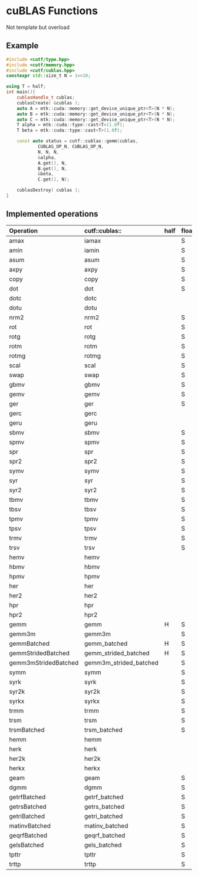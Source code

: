 # cuBLAS Functions
Not template but overload

## Example
```cpp
#include <cutf/type.hpp>
#include <cutf/memory.hpp>
#include <cutf/cublas.hpp>
constexpr std::size_t N = 1<<10;

using T = half;
int main(){
	cublasHandle_t cublas;
	cublasCreate( &cublas );
	auto A = mtk::cuda::memory::get_device_unique_ptr<T>(N * N);
	auto B = mtk::cuda::memory::get_device_unique_ptr<T>(N * N);
	auto C = mtk::cuda::memory::get_device_unique_ptr<T>(N * N);
	T alpha = mtk::cuda::type::cast<T>(1.0f);
	T beta = mtk::cuda::type::cast<T>(1.0f);

	const auto status = cutf::cublas::gemm(cublas,
			CUBLAS_OP_N, CUBLAS_OP_N,
			N, N, N,
			&alpha,
			A.get(), N,
			B.get(), N,
			&beta,
			C.get(), N);

	cublasDestroy( cublas );
}


```

## Implemented operations
| Operation | cutf::cublas:: | half | float | double | cuComplex | cuDoubleComplex |
|:----------|:---------------|:-----|:------|:-------|:----------|:----------------|
|amax|iamax||S|D|C|Z|
|amin|iamin||S|D|C|Z|
|asum|asum||S|D|C|Z|
|axpy|axpy||S|D|C|Z|
|copy|copy||S|D|C|Z|
|dot|dot||S|D|||
|dotc|dotc||||C|Z|
|dotu|dotu||||C|Z|
|nrm2|nrm2||S|D|Sc|Dz|
|rot|rot||S|D|C/Cs|Z/Zd|
|rotg|rotg||S|D|C|Z|
|rotm|rotm||S|D|||
|rotmg|rotmg||S|D|||
|scal|scal||S|D|C/Cs|Z/Zd|
|swap|swap||S|D|C|Z|
|gbmv|gbmv||S|D|C|Z|
|gemv|gemv||S|D|C|Z|
|ger|ger||S|D|||
|gerc|gerc||||C|Z|
|geru|geru||||C|Z|
|sbmv|sbmv||S|D|||
|spmv|spmv||S|D|||
|spr|spr||S|D|||
|spr2|spr2||S|D|||
|symv|symv||S|D|C|Z|
|syr|syr||S|D|C|Z|
|syr2|syr2||S|D|C|Z|
|tbmv|tbmv||S|D|C|Z|
|tbsv|tbsv||S|D|C|Z|
|tpmv|tpmv||S|D|C|Z|
|tpsv|tpsv||S|D|C|Z|
|trmv|trmv||S|D|C|Z|
|trsv|trsv||S|D|C|Z|
|hemv|hemv||||C|Z|
|hbmv|hbmv||||C|Z|
|hpmv|hpmv||||C|Z|
|her|her||||C|Z|
|her2|her2||||C|Z|
|hpr|hpr||||C|Z|
|hpr2|hpr2||||C|Z|
|gemm|gemm|H|S|D|C|Z|
|gemm3m|gemm3m||S|D|C|Z|
|gemmBatched|gemm_batched|H|S|D|C|Z|
|gemmStridedBatched|gemm_strided_batched|H|S|D|C|Z|
|gemm3mStridedBatched|gemm3m_strided_batched||S|D|C|Z|
|symm|symm||S|D|C|Z|
|syrk|syrk||S|D|C|Z|
|syr2k|syr2k||S|D|C|Z|
|syrkx|syrkx||S|D|C|Z|
|trmm|trmm||S|D|C|Z|
|trsm|trsm||S|D|C|Z|
|trsmBatched|trsm_batched||S|D|C|Z|
|hemm|hemm||||C|Z|
|herk|herk||||C|Z|
|her2k|her2k||||C|Z|
|herkx|herkx||||C|Z|
|geam|geam||S|D|C|Z|
|dgmm|dgmm||S|D|C|Z|
|getrfBatched|getrf_batched||S|D|C|Z|
|getrsBatched|getrs_batched||S|D|C|Z|
|getriBatched|getri_batched||S|D|C|Z|
|matinvBatched|matinv_batched||S|D|C|Z|
|geqrfBatched|geqrf_batched||S|D|C|Z|
|gelsBatched|gels_batched||S|D|C|Z|
|tpttr|tpttr||S|D|C|Z|
|trttp|trttp||S|D|C|Z|


